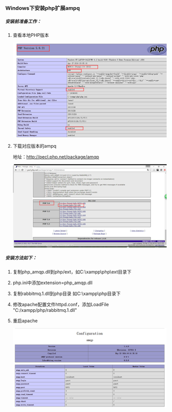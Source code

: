 ### Windows下安装php扩展ampq



##### 安装前准备工作：

1.  查看本地PHP版本

    ![avatar](https://raw.githubusercontent.com/wanglu1990/RabbitMQ/master/images/phpinfo.png)

2.  下载对应版本的ampq
    
    地址：<http://pecl.php.net/package/amqp>
    
    
    ![avatar](https://raw.githubusercontent.com/wanglu1990/RabbitMQ/master/images/select_amqp_extension.png)

##### 安装方法如下：


1.  复制php_amqp.dll到php/ext，如C:\xampp\php\ext目录下

2.  php.ini中添加extension=php_amqp.dll

3.  复制rabbitmq.1.dll到php目录 如C:\xampp\php目录下

4.  修改apache配置文件httpd.conf，添加LoadFile  "C:/xampp/php/rabbitmq.1.dll"

5.  重启apache

    ![avatar](https://raw.githubusercontent.com/wanglu1990/RabbitMQ/master/images/amqp_extension.png)

